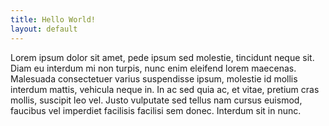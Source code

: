 ```yaml
---
title: Hello World!
layout: default
---
```


Lorem ipsum dolor sit amet, pede ipsum sed molestie, tincidunt neque sit. Diam
eu interdum mi non turpis, nunc enim eleifend lorem maecenas. Malesuada
consectetuer varius suspendisse ipsum, molestie id mollis interdum mattis,
vehicula neque in. In ac sed quia ac, et vitae, pretium cras mollis, suscipit
leo vel. Justo vulputate sed tellus nam cursus euismod, faucibus vel imperdiet
facilisis facilisi sem donec. Interdum sit in nunc.
